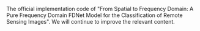 The official implementation code of "From Spatial to Frequency Domain: A Pure Frequency Domain FDNet Model for the Classification of Remote Sensing Images". We will continue to improve the relevant content.
